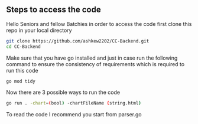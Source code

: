 ## Steps to access the code

Hello Seniors and fellow Batchies in order to access the code first clone this repo in your local directory
```bash
git clone https://github.com/ashkew2202/CC-Backend.git
cd CC-Backend
```

Make sure that you have go installed and just in case run the following command to ensure the consistency of requirements which is required to run this code
```bash
go mod tidy
```

Now there are 3 possible ways to run the code
```bash
go run . -chart=(bool) -chartFileName (string.html)
```

To read the code I recommend you start from parser.go
